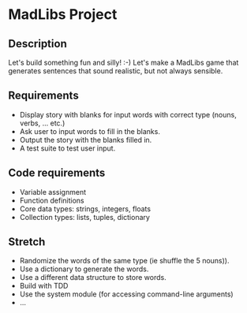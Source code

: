 # MadLibs Project

## Description
Let's build something fun and silly! :-) Let's make a MadLibs game that generates sentences that sound realistic, but not always sensible.

## Requirements
* Display story with blanks for input words with correct type (nouns, verbs, ... etc.)
* Ask user to input words to fill in the blanks.
* Output the story with the blanks filled in.
* A test suite to test user input.


## Code requirements
* Variable assignment
* Function definitions
* Core data types: strings, integers, floats
* Collection types: lists, tuples, dictionary


## Stretch
* Randomize the words of the same type (ie shuffle the 5 nouns)).
* Use a dictionary to generate the words.
* Use a different data structure to store words.
* Build with TDD
* Use the system module (for accessing command-line arguments)
* ...
